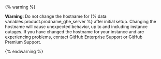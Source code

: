 {% warning %}

**Warning**: Do not change the hostname for {% data variables.product.prodname_ghe_server %} after initial setup. Changing the hostname will cause unexpected behavior, up to and including instance outages. If you have changed the hostname for your instance and are experiencing problems, contact GitHub Enterprise Support or GitHub Premium Support.

{% endwarning %}  
